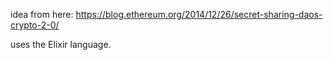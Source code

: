 idea from here: https://blog.ethereum.org/2014/12/26/secret-sharing-daos-crypto-2-0/

uses the Elixir language.
